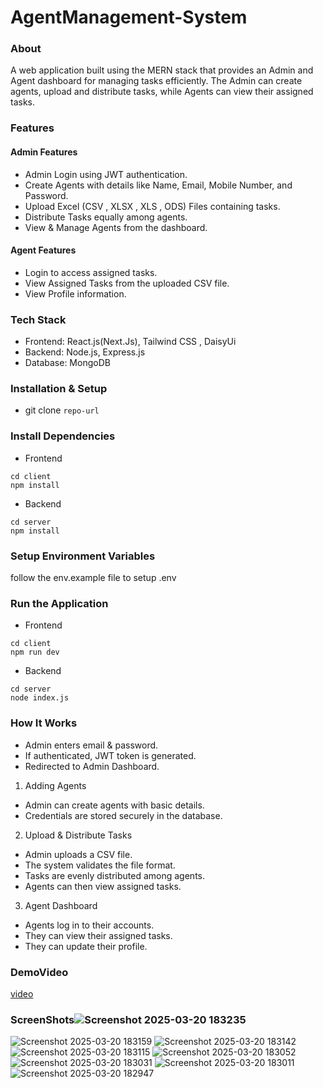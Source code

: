 # AgentManagement-System
### About
A web application built using the MERN stack that provides an Admin and Agent dashboard for managing tasks efficiently. The Admin can create agents, upload and distribute tasks, while Agents can view their assigned tasks.
### Features
#### Admin Features
- Admin Login using JWT authentication.
- Create Agents with details like Name, Email, Mobile Number, and Password.
- Upload Excel (CSV , XLSX , XLS , ODS) Files containing tasks.
- Distribute Tasks equally among agents.
- View & Manage Agents from the dashboard.

#### Agent Features
- Login to access assigned tasks.
- View Assigned Tasks from the uploaded CSV file.
- View Profile information.

### Tech Stack
- Frontend: React.js(Next.Js), Tailwind CSS , DaisyUi
- Backend: Node.js, Express.js
- Database: MongoDB

### Installation & Setup
- git clone ```repo-url```

### Install Dependencies
- Frontend
```
cd client 
npm install
``` 
- Backend
```
cd server 
npm install
```


### Setup Environment Variables
follow the env.example file to setup .env

### Run the Application
- Frontend
```
cd client 
npm run dev
``` 
- Backend
```
cd server 
node index.js
```

### How It Works
- Admin enters email & password.
- If authenticated, JWT token is generated.
- Redirected to Admin Dashboard.
1) Adding Agents
- Admin can create agents with basic details.
- Credentials are stored securely in the database.
2) Upload & Distribute Tasks
- Admin uploads a CSV file.
- The system validates the file format.
- Tasks are evenly distributed among agents.
- Agents can then view assigned tasks.
3) Agent Dashboard
- Agents log in to their accounts.
- They can view their assigned tasks.
- They can update their profile.

### DemoVideo
[video](https://vimeo.com/1067726924?share=copy#t=0)

### ScreenShots![Screenshot 2025-03-20 183235](https://github.com/user-attachments/assets/65e91b2a-6ee6-4c73-a424-4b4872d60279)
![Screenshot 2025-03-20 183159](https://github.com/user-attachments/assets/a2374bb5-5e23-41a0-8fb6-5e623de5b27a)
![Screenshot 2025-03-20 183142](https://github.com/user-attachments/assets/bdedc00c-232a-42ea-90dc-f1b2ab1c4d0f)
![Screenshot 2025-03-20 183115](https://github.com/user-attachments/assets/65e2f93b-e4eb-4cfc-b7dc-0297a359062e)
![Screenshot 2025-03-20 183052](https://github.com/user-attachments/assets/22742479-a74d-4dfe-911e-e7040d36fb7f)
![Screenshot 2025-03-20 183031](https://github.com/user-attachments/assets/1e34290a-e600-4de9-8b3b-07954d14a352)
![Screenshot 2025-03-20 183011](https://github.com/user-attachments/assets/622d97d2-21e8-4843-9108-c62085328d8f)
![Screenshot 2025-03-20 182947](https://github.com/user-attachments/assets/d974c1d3-bf74-48f6-9e0c-57797f3cd366)
